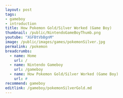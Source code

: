```yaml
---
layout: post
tags: 
- gameboy
- introduction
title: How Pokemon Gold/Silver Worked (Game Boy)
thumbnail: /public/NintendoGameBoyThumb.png
youtube: "XGFBtVbBgnM"
image: /public/images/games/pokemonSilver.jpg
permalink: /pokemon
breadcrumbs:
  - name: Home
    url: /
  - name: Nintendo Gameboy
    url: /gameboy
  - name: How Pokemon Gold/Silver Worked (Game Boy)
    url: #
recommend: gameboy
editlink: /gameboy/pokemonSilverGold.md
---
```




